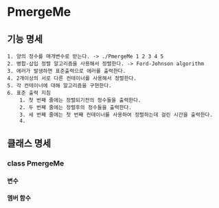 # PmergeMe
## 기능 명세
	1. 양의 정수를 매개변수로 받는다. -> ./PmergeMe 1 2 3 4 5
	2. 병합-삽입 정렬 알고리즘을 사용해서 정렬한다. -> Ford-Johnson algorithm
	3. 에러가 발생하면 표준출력으로 에러를 출력한다.
	4. 2개이상의 서로 다른 컨테이너를 사용해서 정렬한다.
	5. 각 컨테이너에 대해 알고리즘을 구현한다.
	6. 표준 출력 지침
		1. 첫 번째 줄에는 정렬되기전의 정수들을 출력한다.
		2. 두 번째 줄에는 정렬후의 정수들을 출력한다.
		3. 세 번째 줄에는 첫 번째 컨테이너를 사용하여 정렬하는데 걸린 시간을 출력한다.
		4. 

## 클래스 명세
### class PmergeMe
#### 변수

#### 멤버 함수